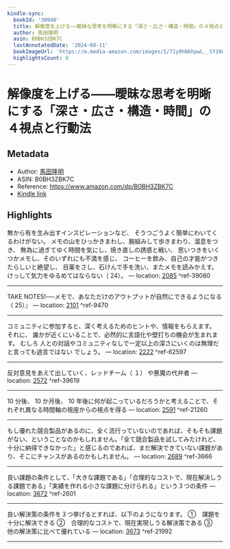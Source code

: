 ```yaml
---
kindle-sync:
  bookId: '30940'
  title: 解像度を上げる――曖昧な思考を明晰にする「深さ・広さ・構造・時間」の４視点と行動法
  author: 馬田隆明
  asin: B0BH3ZBK7C
  lastAnnotatedDate: '2024-08-11'
  bookImageUrl: 'https://m.media-amazon.com/images/I/71y0hNkhpwL._SY160.jpg'
  highlightsCount: 8
---
```

# 解像度を上げる――曖昧な思考を明晰にする「深さ・広さ・構造・時間」の４視点と行動法
## Metadata
* Author: [馬田隆明](https://www.amazon.comundefined)
* ASIN: B0BH3ZBK7C
* Reference: https://www.amazon.com/dp/B0BH3ZBK7C
* [Kindle link](kindle://book?action=open&asin=B0BH3ZBK7C)

## Highlights
無から有を生み出すインスピレーションなど、 そうつごうよく簡単にわいてくるわけがない。 メモの山をひっかきまわし、腕組みして歩きまわり、溜息をつき、 無為に過ぎてゆく時間を気にし、焼き直しの誘惑と戦い、 思いつきをいくつかメモし、そのいずれにも不満を感じ、 コーヒーを飲み、自己の才能がつきたらしいと絶望し、 目薬をさし、石けんで手を洗い、またメモを読みかえす。 けっして気力をゆるめてはならない（ 24）。 — location: [2085](kindle://book?action=open&asin=B0BH3ZBK7C&location=2085) ^ref-39080

---
TAKE NOTES!──メモで、あなただけのアウトプットが自然にできるようになる（ 25）』 — location: [2101](kindle://book?action=open&asin=B0BH3ZBK7C&location=2101) ^ref-9470

---
コミュニティに参加すると、深く考えるためのヒントや、情報をもらえます。 それに、 誰かが近くにいることで、必然的に言語化や壁打ちの機会が生まれます。 むしろ 人との対話やコミュニティなしで一定以上の深さにいくのは無理だと言っても過言ではない でしょう。 — location: [2222](kindle://book?action=open&asin=B0BH3ZBK7C&location=2222) ^ref-62597

---
反対意見をあえて出していく、レッドチーム（ １） や悪魔の代弁者 — location: [2572](kindle://book?action=open&asin=B0BH3ZBK7C&location=2572) ^ref-39619

---
10 分後、 10 か月後、 10 年後に何が起こっているだろうかと考えることで、それぞれ異なる時間軸の視座からの視点を得る — location: [2591](kindle://book?action=open&asin=B0BH3ZBK7C&location=2591) ^ref-21260

---
もし優れた競合製品があるのに、全く流行っていないのであれば、そもそも課題がない、ということなのかもしれません。「全て競合製品を試してみたけれど、十分に納得できなかった」と感じるのであれば、まだ解決できていない課題があり、そこにチャンスがあるのかもしれません。 — location: [2689](kindle://book?action=open&asin=B0BH3ZBK7C&location=2689) ^ref-3666

---
良い課題の条件として、「大きな課題である」「合理的なコストで、現在解決しうる課題である」「実績を作れる小さな課題に分けられる」という３つの条件 — location: [3672](kindle://book?action=open&asin=B0BH3ZBK7C&location=3672) ^ref-2601

---
良い解決策の条件を３つ挙げるとすれば、以下のようになります。 ①　課題を十分に解決できる ②　合理的なコストで、現在実現しうる解決策である ③　他の解決策に比べて優れている — location: [3673](kindle://book?action=open&asin=B0BH3ZBK7C&location=3673) ^ref-21992

---

